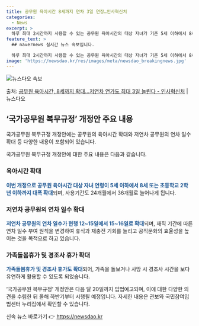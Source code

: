 ```yaml
---
title: 공무원 육아시간 8세까지 연차 3일 연장…인사혁신처
categories:
  - News
excerpt: >
  하루 최대 2시간까지 사용할 수 있는 공무원 육아시간의 대상 자녀가 기존 5세 이하에서 8세 또는 초등학교 …
feature_text: >
  ## navernews 실시간 뉴스 속보입니다.

  하루 최대 2시간까지 사용할 수 있는 공무원 육아시간의 대상 자녀가 기존 5세 이하에서 8세 또는 초등학교 …
image: 'https://newsdao.kr/res/images/meta/newsdao_breakingnews.jpg'
---
```


![뉴스다오 속보](https://newsdao.kr/res/images/meta/newsdao_breakingnews.jpg)

<p>출처: <a href="https://newsdao.kr/3536" rel="dofollow">공무원 육아시간, 8세까지 확대…저연차 연가도 최대 3일 늘린다 - 인사혁신처</a> | 뉴스다오</p>

<h2 data-ke-size="size26">‘국가공무원 복무규정’ 개정안 주요 내용</h2>
국가공무원 복무규정 개정안에는 공무원의 육아시간 확대와 저연차 공무원의 연차 일수 확대 등 다양한 내용이 포함되어 있습니다.

<p data-ke-size="size16">국가공무원 복무규정 개정안에 대한 주요 내용은 다음과 같습니다.</p>

<h3>육아시간 확대</h3>
<b><span style="color: #1a5490;">이번 개정으로 공무원 육아시간 대상 자녀 연령이 5세 이하에서 8세 또는 초등학교 2학년 이하까지 대폭 확대</span></b>되며, 사용기간도 24개월에서 36개월로 늘어나게 됩니다.

<h3>저연차 공무원의 연차 일수 확대</h3>
<b><span style="color: #1a5490;">저연차 공무원의 연차 일수가 현행 12~15일에서 15~16일로 확대</span></b>되며, 재직 기간에 따른 연차 일수 부여 원칙을 변경하여 휴식과 재충전 기회를 늘리고 공직문화의 효율성을 높이는 것을 목적으로 하고 있습니다.

<h3>가족돌봄휴가 및 경조사 휴가 확대</h3>
<b><span style="color: #1a5490;">가족돌봄휴가 및 경조사 휴가도 확대</span></b>되어, 가족을 돌보거나 사망 시 경조사 시간을 보다 유연하게 활용할 수 있도록 되었습니다.

‘국가공무원 복무규정’ 개정안은 다음 달 20일까지 입법예고되며, 이에 대한 다양한 의견을 수렴한 뒤 올해 하반기부터 시행될 예정입니다. 자세한 내용은 관보와 국민참여입법센터 누리집에서 확인할 수 있습니다. 

신속 뉴스 바로가기 👉 <a href="https://newsdao.kr" rel="dofollow">https://newsdao.kr</a>



